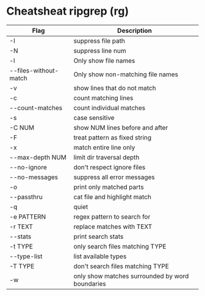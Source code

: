 # Cheatsheat ripgrep (rg)

| Flag    | Description |
| -------- | ------- |
| -I  | suppress file path |
| -N  | suppress line num |
| -l  | Only show file names    |
| --files-without-match | Only show non-matching file names     |
| -v    | show lines that do not match    |
| -c    | count matching lines |
| --count-matches    | count individual matches |
| -s    | case sensitive |
| -C NUM   | show NUM lines before and after |
| -F | treat pattern as fixed string |
| -x | match entire line only |
| --max-depth NUM | limit dir traversal depth |
| --no-ignore | don't respect ignore files |
| --no-messages | suppress all error messages |
| -o | print only matched parts |
| --passthru | cat file and highlight match |
| -q | quiet |
| -e PATTERN | regex pattern to search for |
| -r TEXT | replace matches with TEXT |
| --stats | print search stats |
| -t TYPE | only search files matching TYPE |
| --type-list | list available types |
| -T TYPE | don't search files matching TYPE |
| -w | only show matches surrounded by word boundaries |
